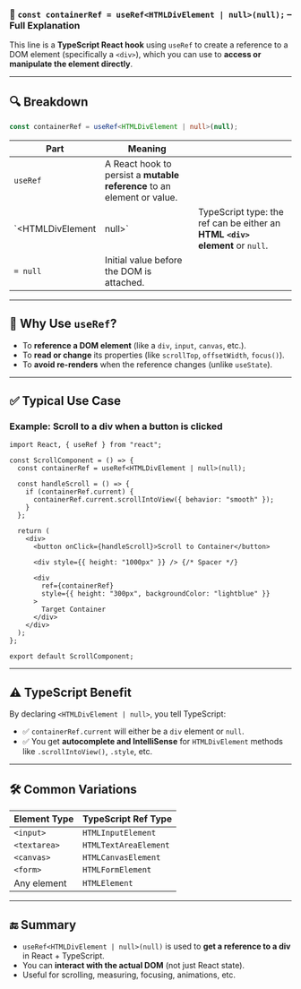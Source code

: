 ### 📘 `const containerRef = useRef<HTMLDivElement | null>(null);` – Full Explanation

This line is a **TypeScript React hook** using `useRef` to create a reference to a DOM element (specifically a `<div>`), which you can use to **access or manipulate the element directly**.

---

## 🔍 Breakdown

```ts
const containerRef = useRef<HTMLDivElement | null>(null);
```

| Part               | Meaning                                                                 |                                                                               |
| ------------------ | ----------------------------------------------------------------------- | ----------------------------------------------------------------------------- |
| `useRef`           | A React hook to persist a **mutable reference** to an element or value. |                                                                               |
| \`\<HTMLDivElement | null>\`                                                                 | TypeScript type: the ref can be either an **HTML `<div>` element** or `null`. |
| `= null`           | Initial value before the DOM is attached.                               |                                                                               |

---

## 🧠 Why Use `useRef`?

* To **reference a DOM element** (like a `div`, `input`, `canvas`, etc.).
* To **read or change** its properties (like `scrollTop`, `offsetWidth`, `focus()`).
* To **avoid re-renders** when the reference changes (unlike `useState`).

---

## ✅ Typical Use Case

### Example: Scroll to a div when a button is clicked

```tsx
import React, { useRef } from "react";

const ScrollComponent = () => {
  const containerRef = useRef<HTMLDivElement | null>(null);

  const handleScroll = () => {
    if (containerRef.current) {
      containerRef.current.scrollIntoView({ behavior: "smooth" });
    }
  };

  return (
    <div>
      <button onClick={handleScroll}>Scroll to Container</button>

      <div style={{ height: "1000px" }} /> {/* Spacer */}

      <div
        ref={containerRef}
        style={{ height: "300px", backgroundColor: "lightblue" }}
      >
        Target Container
      </div>
    </div>
  );
};

export default ScrollComponent;
```

---

## ⚠️ TypeScript Benefit

By declaring `<HTMLDivElement | null>`, you tell TypeScript:

* ✅ `containerRef.current` will either be a `div` element or `null`.
* ✅ You get **autocomplete and IntelliSense** for `HTMLDivElement` methods like `.scrollIntoView()`, `.style`, etc.

---

## 🛠 Common Variations

| Element Type | TypeScript Ref Type   |
| ------------ | --------------------- |
| `<input>`    | `HTMLInputElement`    |
| `<textarea>` | `HTMLTextAreaElement` |
| `<canvas>`   | `HTMLCanvasElement`   |
| `<form>`     | `HTMLFormElement`     |
| Any element  | `HTMLElement`         |

---

## 🔚 Summary

* `useRef<HTMLDivElement | null>(null)` is used to **get a reference to a div** in React + TypeScript.
* You can **interact with the actual DOM** (not just React state).
* Useful for scrolling, measuring, focusing, animations, etc.

